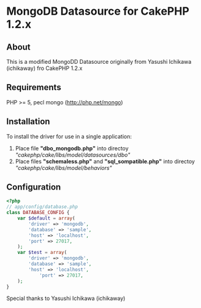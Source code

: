 # MongoDB Datasource for CakePHP 1.2.x

## About
This is a modified MongoDD Datasource originally from Yasushi Ichikawa (ichikaway) fro CakePHP 1.2.x

## Requirements
PHP >= 5, pecl mongo (http://php.net/mongo)

## Installation
To install the driver for use in a single application:<br>
1. Place file __"dbo_mongodb.php"__ into directoy _"cakephp/cake/libs/model/datasources/dbo"_<br>
2. Place files __"schemaless.php"__ and __"sql_sompatible.php"__ into directoy _"cakephp/cake/libs/model/behaviors"_

## Configuration
```php
<?php
// app/config/database.php
class DATABASE_CONFIG {
	var $default = array(
		'driver' => 'mongodb',
		'database' => 'sample',
		'host' => 'localhost',
		'port' => 27017,
	);
	var $test = array(
		'driver' => 'mongodb',
		'database' => 'sample',
		'host' => 'localhost',
        	'port' => 27017,
	);
}
```
Special thanks to Yasushi Ichikawa (ichikaway)
